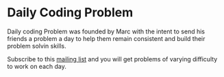 # Daily Coding Problem

Daily coding Problem was founded by Marc with the intent to send his friends a problem a day to help them remain consistent and build their problem solvin skills.

Subscribe to this [mailing list](https://www.dailycodingproblem.com) and you will get problems of varying difficulty to work on each day.
